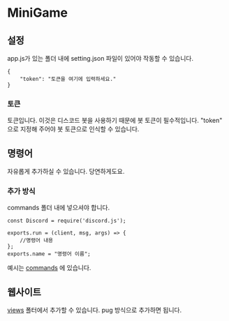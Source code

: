 # MiniGame
 
## 설정
app.js가 있는 폴더 내에 setting.json 파일이 있어야 작동할 수 있습니다. 
```
{
    "token": "토큰을 여기에 입력하세요."
}
```

### 토큰
토큰입니다. 이것은 디스코드 봇을 사용하기 때문에 봇 토큰이 필수적입니다. "token" 으로 지정해 주어야 봇 토큰으로 인식할 수 있습니다.

## 명령어
자유롭게 추가하실 수 있습니다. 당연하게도요.
### 추가 방식
commands 폴더 내에 넣으셔야 합니다.
```
const Discord = require('discord.js');

exports.run = (client, msg, args) => {
    //명령어 내용
};
exports.name = "명령어 이름";
```
예시는 [commands](./commands/ping.js) 에 있습니다.
## 웹사이트
[views](./views) 폴터에서 추가할 수 있습니다. pug 방식으로 추가하면 됩니다.
